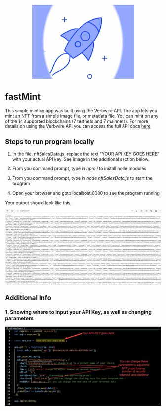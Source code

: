 <div align="center">
    <img alt="verbwire" src="resources/rocketLauncher_.gif"/>
</div>

# fastMint
This simple minting app was built using the Verbwire API. The app lets you mint an NFT from a simple image file, or metadata file. You can mint on any of the 14 supported blockchains (7 testnets and 7 mainnets). For more details on using the Verbwire API you can access the full API docs [here](https://docs.verbwire.com/docs)

## Steps to run program locally
1. In the file, nftSalesData.js, replace the text "YOUR API KEY GOES HERE" with your actual API key. See image in the additional section below.

2. From you command prompt, type in *npm i* to install node modules

3. From you command prompt, type in *node nftSalesData.js* to start the program 

4. Open your browser and goto localhost:8080 to see the program running

Your output should look like this:

<div align="center">
    <img alt="whaleWatcherOutput" src="resources/sample_output_simple_nft_sales_data_app.jpg"/>
</div>


## Additional Info
### 1. Showing where to input your API Key, as well as changing parameters
<div align="center">
    <img alt="inputApiKeyHere" src="resources/code_snippet_nft_sales_data_.jpg"/>
</div>

